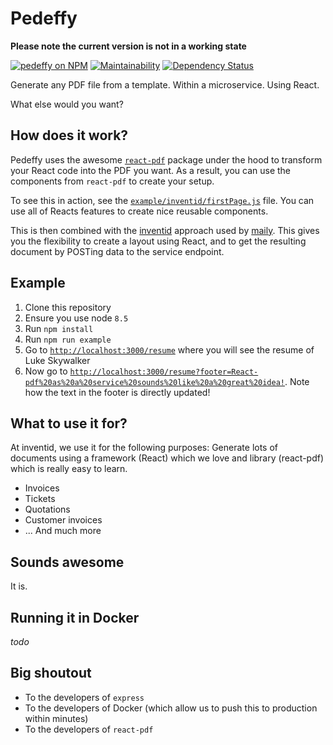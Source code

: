 # Pedeffy

__Please note the current version is not in a working state__

[![pedeffy on NPM](https://img.shields.io/npm/v/pedeffy.svg)](https://www.npmjs.com/package/pedeffy)
[![Maintainability](https://api.codeclimate.com/v1/badges/a2f47a2b30f3c1df24cf/maintainability)](https://codeclimate.com/github/inventid/pedeffy/maintainability)
[![Dependency Status](https://gemnasium.com/badges/github.com/inventid/pedeffy.svg)](https://gemnasium.com/github.com/inventid/pedeffy)

Generate any PDF file from a template.
Within a microservice.
Using React.

What else would you want?

## How does it work?

Pedeffy uses the awesome [`react-pdf`](https://github.com/diegomura/react-pdf) package under the hood to transform your React code into the PDF you want.
As a result, you can use the components from `react-pdf` to create your setup.

To see this in action, see the [`example/inventid/firstPage.js`](https://github.com/inventid/pedeffy/blob/master/example/inventid/firstPage.js) file.
You can use all of Reacts features to create nice reusable components.

This is then combined with the [inventid](https://www.inventid.nl) approach used by [maily](http://github.com/inventid/maily).
This gives you the flexibility to create a layout using React, and to get the resulting document by POSTing data to the service endpoint.

## Example

1. Clone this repository
1. Ensure you use node `8.5`
1. Run `npm install`
1. Run `npm run example`
1. Go to [`http://localhost:3000/resume`](http://localhost:3000/resume) where you will see the resume of Luke Skywalker
1. Now go to [`http://localhost:3000/resume?footer=React-pdf%20as%20a%20service%20sounds%20like%20a%20great%20idea!`](http://localhost:3000/resume?footer=React-pdf%20as%20a%20service%20sounds%20like%20a%20great%20idea!). Note how the text in the footer is directly updated!

## What to use it for?

At inventid, we use it for the following purposes: Generate lots of documents using a framework (React) which we love and library (react-pdf) which is really easy to learn.

- Invoices
- Tickets
- Quotations
- Customer invoices
- ... And much more

## Sounds awesome

It is.

## Running it in Docker

_todo_

## Big shoutout

- To the developers of `express`
- To the developers of Docker (which allow us to push this to production within minutes)
- To the developers of `react-pdf`
